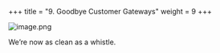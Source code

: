 +++
title = "9. Goodbye Customer Gateways"
weight = 9
+++


![image.png](/images/008-viii-clean-it-up/41-149146-image.png)


We’re now as clean as a whistle. 


